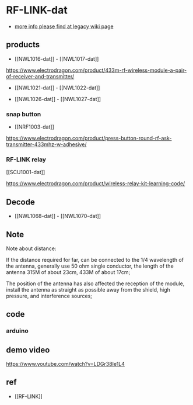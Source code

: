 
# RF-LINK-dat 

- [more info please find at legacy wiki page](https://w.electrodragon.com/w/Category:RF-Link)



## products 


- [[NWL1016-dat]] - [[NWL1017-dat]]

https://www.electrodragon.com/product/433m-rf-wireless-module-a-pair-of-receiver-and-transmitter/


- [[NWL1021-dat]] - [[NWL1022-dat]]

- [[NWL1026-dat]] - [[NWL1027-dat]]


### snap button 

- [[NRF1003-dat]]

https://www.electrodragon.com/product/press-button-round-rf-ask-transmitter-433mhz-w-adhesive/

### RF-LINK relay 

[[SCU1001-dat]]

https://www.electrodragon.com/product/wireless-relay-kit-learning-code/

## Decode 

- [[NWL1068-dat]] - [[NWL1070-dat]]

## Note 


Note about distance:

If the distance required for far, can be connected to the 1/4 wavelength of the antenna, generally use 50 ohm single conductor, the length of the antenna 315M of about 23cm, 433M of about 17cm;

The position of the antenna has also affected the reception of the module, install the antenna as straight as possible away from the shield, high pressure, and interference sources;


## code

### arduino 



## demo video 

https://www.youtube.com/watch?v=LDGr38Ie1L4


## ref 

- [[RF-LINK]]